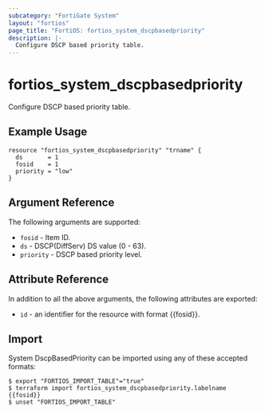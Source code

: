 ```yaml
---
subcategory: "FortiGate System"
layout: "fortios"
page_title: "FortiOS: fortios_system_dscpbasedpriority"
description: |-
  Configure DSCP based priority table.
---
```


# fortios_system_dscpbasedpriority
Configure DSCP based priority table.

## Example Usage

```hcl
resource "fortios_system_dscpbasedpriority" "trname" {
  ds       = 1
  fosid    = 1
  priority = "low"
}
```

## Argument Reference


The following arguments are supported:

* `fosid` - Item ID.
* `ds` - DSCP(DiffServ) DS value (0 - 63).
* `priority` - DSCP based priority level.


## Attribute Reference

In addition to all the above arguments, the following attributes are exported:
* `id` - an identifier for the resource with format {{fosid}}.

## Import

System DscpBasedPriority can be imported using any of these accepted formats:
```
$ export "FORTIOS_IMPORT_TABLE"="true"
$ terraform import fortios_system_dscpbasedpriority.labelname {{fosid}}
$ unset "FORTIOS_IMPORT_TABLE"
```
